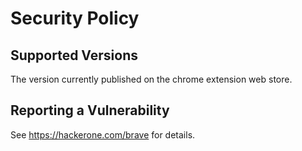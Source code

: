 # Security Policy

## Supported Versions

The version currently published on the chrome extension web store.

## Reporting a Vulnerability

See https://hackerone.com/brave for details.
